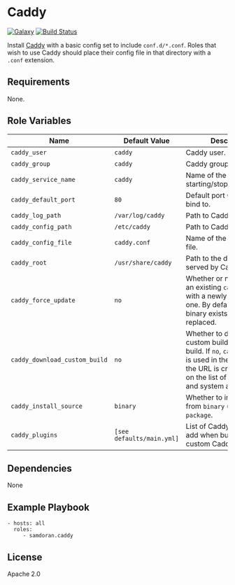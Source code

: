 Caddy
=========
[![Galaxy](https://img.shields.io/badge/galaxy-samdoran.caddy-blue.svg?style=flat)](https://galaxy.ansible.com/samdoran/caddy)
[![Build Status](https://travis-ci.org/samdoran/ansible-role-caddy.svg?branch=master)](https://travis-ci.org/samdoran/ansible-role-caddy)

Install [Caddy](https://caddyserver.com) with a basic config set to include `conf.d/*.conf`. Roles that wish to use Caddy should place their config file in that directory with a `.conf` extension.

Requirements
------------

None.

Role Variables
--------------

| Name              | Default Value       | Description          |
|-------------------|---------------------|----------------------|
| `caddy_user` | `caddy` | Caddy user. |
| `caddy_group` | `caddy` | Caddy group. |
| `caddy_service_name` | `caddy` | Name of the service for starting/stopping/enabling. |
| `caddy_default_port` | `80` | Default port Caddy will bind to. |
| `caddy_log_path` | `/var/log/caddy` | Path to Caddy logs. |
| `caddy_config_path` | `/etc/caddy` | Path to Caddy config. |
| `caddy_config_file` | `caddy.conf` | Name of the Caddy config file. |
| `caddy_root` | `/usr/share/caddy` | Path to the default root served by Caddy. |
| `caddy_force_update` | `no` | Whether or not to replace an existing `caddy` binary with a newly downloaded one. By default, if a a `caddy` binary exists, it will not be replaced. |
| `caddy_download_custom_build` | `no` | Whether to download a custom build or a static build. If `no`, `caddy_version` is used in the URL. If `yes`, the URL is created based on the list of `caddy_plugins` and system architecture. |
| `caddy_install_source` | `binary` | Whether to install Caddy from `binary` (default) or `package`. |
| `caddy_plugins` | `[see defaults/main.yml]` | List of Caddy options to add when building a custom Caddy binary. |


Dependencies
------------

None

Example Playbook
----------------

    - hosts: all
      roles:
         - samdoran.caddy

License
-------

Apache 2.0
